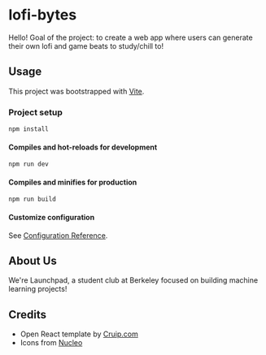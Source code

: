 # lofi-bytes

Hello!
Goal of the project: to create a web app where users can generate their own lofi and game beats to study/chill to!

## Usage

This project was bootstrapped with [Vite](https://vitejs.dev/).

### Project setup
```
npm install
```

#### Compiles and hot-reloads for development
```
npm run dev
```

#### Compiles and minifies for production
```
npm run build
```

#### Customize configuration
See [Configuration Reference](https://vitejs.dev/guide/).

## About Us

We're Launchpad, a student club at Berkeley focused on building machine learning projects!

## Credits

- Open React template by [Cruip.com](https://cruip.com)
- Icons from [Nucleo](https://nucleoapp.com/)



